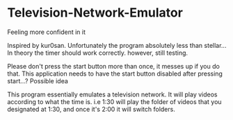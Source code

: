 # Television-Network-Emulator
Feeling more confident in it

Inspired by kur0san. Unfortunately the program absolutely less than stellar... In theory the timer should work correctly. however, still testing. 

Please don't press the start button more than once, it messes up if you do that.
This application needs to have the start button disabled after pressing start...? Possible idea

This program essentially emulates a television network. It will play videos according to what the time is. i.e 1:30 will play the folder of videos that you designated at 1:30, and once it's 2:00 it will switch folders.
